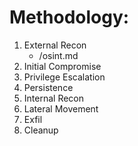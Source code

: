 # Methodology:

<!--
##################################################################
##################################################################
-->

1. External Recon
   - /osint.md
2. Initial Compromise
3. Privilege Escalation
4. Persistence
5. Internal Recon
6. Lateral Movement
7. Exfil
8. Cleanup
